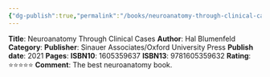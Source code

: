 ```yaml
---
{"dg-publish":true,"permalink":"/books/neuroanatomy-through-clinical-cases/","title":"Neuroanatomy Through Clinical Cases","tags":["book","anatomy"],"created":"2023-11-03T22:39:19.000-07:00","updated":"2023-11-10T21:24:30.000-08:00"}
---
```


**Title**: Neuroanatomy Through Clinical Cases
**Author**: Hal Blumenfeld
**Category**: 
**Publisher**: Sinauer Associates/Oxford University Press
**Publish date**: 2021
**Pages**: 
**ISBN10**: 1605359637
**ISBN13**: 9781605359632
**Rating**: ⭐️⭐️⭐️⭐️⭐️
**Comment**: The best neuroanatomy book.
